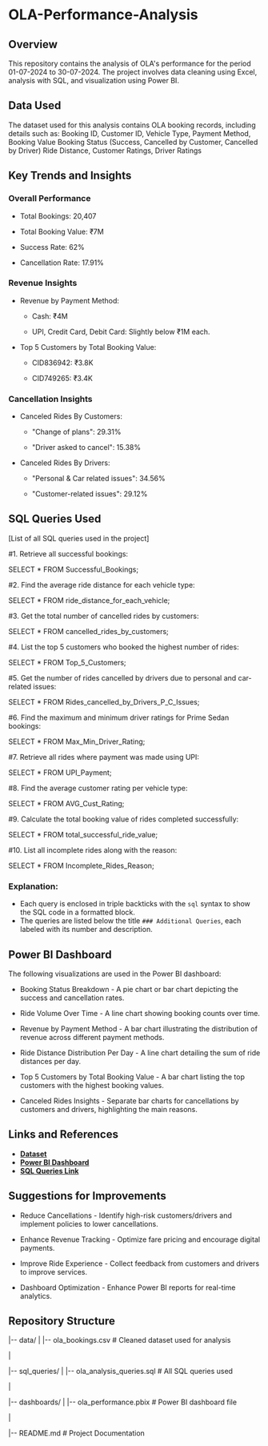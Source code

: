 # OLA-Performance-Analysis

## Overview

This repository contains the analysis of OLA's performance for the period 01-07-2024 to 30-07-2024. The project involves data cleaning using Excel, analysis with SQL, and visualization using Power BI.

## Data Used

The dataset used for this analysis contains OLA booking records, including details such as:
Booking ID, Customer ID, Vehicle Type, Payment Method, Booking Value
Booking Status (Success, Cancelled by Customer, Cancelled by Driver)
Ride Distance, Customer Ratings, Driver Ratings

## Key Trends and Insights

### Overall Performance

- Total Bookings: 20,407

- Total Booking Value: ₹7M

- Success Rate: 62%

- Cancellation Rate: 17.91%

### Revenue Insights

- Revenue by Payment Method:

  - Cash: ₹4M

  - UPI, Credit Card, Debit Card: Slightly below ₹1M each.

- Top 5 Customers by Total Booking Value:

  - CID836942: ₹3.8K

  - CID749265: ₹3.4K

### Cancellation Insights

- Canceled Rides By Customers:

  - "Change of plans": 29.31%

  - "Driver asked to cancel": 15.38%

- Canceled Rides By Drivers:

  - "Personal & Car related issues": 34.56%

  - "Customer-related issues": 29.12%

## SQL Queries Used

[List of all SQL queries used in the project]

 #1. Retrieve all successful bookings:
 
 SELECT * FROM Successful_Bookings;
 
 #2. Find the average ride distance for each vehicle type:
 
 SELECT * FROM ride_distance_for_each_vehicle;

 #3. Get the total number of cancelled rides by customers:
 
 SELECT * FROM cancelled_rides_by_customers;

 #4. List the top 5 customers who booked the highest number of rides:
 
 SELECT * FROM Top_5_Customers;
 
 #5. Get the number of rides cancelled by drivers due to personal and car-related issues:
 
 SELECT * FROM Rides_cancelled_by_Drivers_P_C_Issues;
 
 #6. Find the maximum and minimum driver ratings for Prime Sedan bookings:
 
 SELECT * FROM Max_Min_Driver_Rating;
 
 #7. Retrieve all rides where payment was made using UPI:
 
 SELECT * FROM UPI_Payment;
 
 #8. Find the average customer rating per vehicle type:
 
 SELECT * FROM AVG_Cust_Rating;
 
 #9. Calculate the total booking value of rides completed successfully:
 
 SELECT * FROM total_successful_ride_value;
 
 #10. List all incomplete rides along with the reason:
 
 SELECT * FROM Incomplete_Rides_Reason;

### Explanation:
- Each query is enclosed in triple backticks with the `sql` syntax to show the SQL code in a formatted block.
- The queries are listed below the title `### Additional Queries`, each labeled with its number and description.


## Power BI Dashboard 

The following visualizations are used in the Power BI dashboard:

- Booking Status Breakdown - A pie chart or bar chart depicting the success and cancellation rates.

- Ride Volume Over Time - A line chart showing booking counts over time.

- Revenue by Payment Method - A bar chart illustrating the distribution of revenue across different payment methods.

- Ride Distance Distribution Per Day - A line chart detailing the sum of ride distances per day.

- Top 5 Customers by Total Booking Value - A bar chart listing the top customers with the highest booking values.

- Canceled Rides Insights - Separate bar charts for cancellations by customers and drivers, highlighting the main reasons.

## Links and References
- **[Dataset]((https://github.com/Nithindomala/OLA-Performance-Analysis/blob/main/Ola_Bookings.csv))**
- **[Power BI Dashboard]((https://github.com/Nithindomala/OLA-Performance-Analysis/blob/main/ola%20bookings%20project.pbix))**
- **[SQL Queries Link]("C:\Users\nithi\Dropbox\sql,queries.sql")**


## Suggestions for Improvements

- Reduce Cancellations - Identify high-risk customers/drivers and implement policies to lower cancellations.

- Enhance Revenue Tracking - Optimize fare pricing and encourage digital payments.

- Improve Ride Experience - Collect feedback from customers and drivers to improve services.

- Dashboard Optimization - Enhance Power BI reports for real-time analytics.

## Repository Structure

|-- data/
|   |-- ola_bookings.csv  # Cleaned dataset used for analysis

|

|-- sql_queries/
|   |-- ola_analysis_queries.sql  # All SQL queries used

|

|-- dashboards/
|   |-- ola_performance.pbix  # Power BI dashboard file

|

|-- README.md  # Project Documentation
